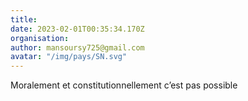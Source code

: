 ```yaml
---
title: 
date: 2023-02-01T00:35:34.170Z
organisation: 
author: mansoursy725@gmail.com
avatar: "/img/pays/SN.svg"
---
```


Moralement et constitutionnellement c’est pas possible 